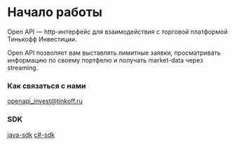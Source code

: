 # Начало работы

Open API — http-интерфейс для взаимодействия с торговой платформой Тинькофф Инвестиции.

Open API позволяет вам выставлять лимитные заявки, просматривать информацию по своему портфелю и получать market-data через streaming. 

### Как связаться с нами

openapi_invest@tinkoff.ru 

### SDK

[java-sdk](https://github.com/TinkoffCreditSystems/invest-openapi-java-sdk)
[c#-sdk](https://github.com/TinkoffCreditSystems/invest-openapi-csharp-sdk)